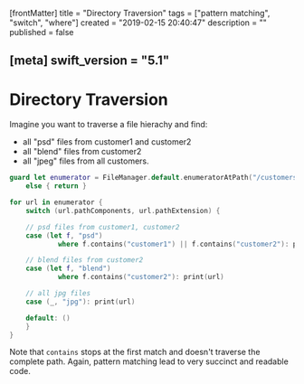 [frontMatter]
title = "Directory Traversion"
tags = ["pattern matching", "switch", "where"]
created = "2019-02-15 20:40:47"
description = ""
published = false

[meta]
swift_version = "5.1"
---

# Directory Traversion

Imagine you want to traverse a file hierachy and find:

-   all \"psd\" files from customer1 and customer2
-   all \"blend\" files from customer2
-   all \"jpeg\" files from all customers.

``` Swift
guard let enumerator = FileManager.default.enumeratorAtPath("/customers/2014/")
    else { return }

for url in enumerator {
    switch (url.pathComponents, url.pathExtension) {

    // psd files from customer1, customer2
    case (let f, "psd") 
            where f.contains("customer1") || f.contains("customer2"): print(url)

    // blend files from customer2
    case (let f, "blend") 
            where f.contains("customer2"): print(url)

    // all jpg files
    case (_, "jpg"): print(url)

    default: ()
    }
}
```

Note that `contains` stops at the first match and doesn\'t traverse the
complete path. Again, pattern matching lead to very succinct and
readable code.

